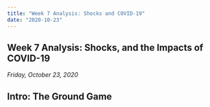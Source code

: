 ```yaml
---
title: "Week 7 Analysis: Shocks and COVID-19"
date: "2020-10-23"
---
```


## Week 7 Analysis: Shocks, and the Impacts of COVID-19
*Friday, October 23, 2020*

## Intro: The Ground Game
